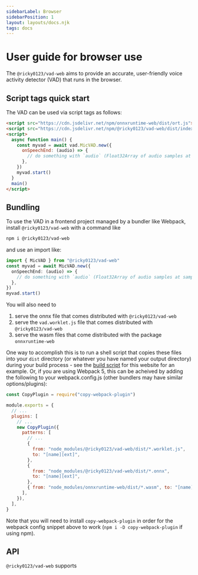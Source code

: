 ```yaml
---
sidebarLabel: Browser
sidebarPosition: 1
layout: layouts/docs.njk
tags: docs
---
```


# User guide for browser use

The `@ricky0123/vad-web` aims to provide an accurate, user-friendly voice activity detector (VAD) that runs in the browser.

## Script tags quick start

The VAD can be used via script tags as follows:

```html
<script src="https://cdn.jsdelivr.net/npm/onnxruntime-web/dist/ort.js"></script>
<script src="https://cdn.jsdelivr.net/npm/@ricky0123/vad-web/dist/index.js"></script>
<script>
  async function main() {
    const myvad = await vad.MicVAD.new({
      onSpeechEnd: (audio) => {
        // do something with `audio` (Float32Array of audio samples at sample rate 16000)...
      },
    })
    myvad.start()
  }
  main()
</script>
```

## Bundling

To use the VAD in a frontend project managed by a bundler like Webpack, install `@ricky0123/vad-web` with a command like

```sh
npm i @ricky0123/vad-web
```

and use an import like:

```typescript
import { MicVAD } from "@ricky0123/vad-web"
const myvad = await MicVAD.new({
  onSpeechEnd: (audio) => {
    // do something with `audio` (Float32Array of audio samples at sample rate 16000)...
  },
})
myvad.start()
```

You will also need to

1. serve the onnx file that comes distributed with `@ricky0123/vad-web`
1. serve the `vad.worklet.js` file that comes distributed with `@ricky0123/vad-web`
1. serve the wasm files that come distributed with the package `onnxruntime-web`

One way to accomplish this is to run a shell script that copies these files into your `dist` directory (or whatever you have named your output directory) during your build process - see the [build script](https://github.com/ricky0123/vad/blob/1e9efcc9f35b2a5d2c189348e1c4ffc5888c3f17/site/scripts/build.sh#L6) for this website for an example. Or, if you are using Webpack 5, this can be acheived by adding the following to your webpack.config.js (other bundlers may have similar options/plugins):

```js
const CopyPlugin = require("copy-webpack-plugin")

module.exports = {
  // ...
  plugins: [
    // ...
    new CopyPlugin({
      patterns: [
        // ...
        {
          from: "node_modules/@ricky0123/vad-web/dist/*.worklet.js",
          to: "[name][ext]",
        },
        {
          from: "node_modules/@ricky0123/vad-web/dist/*.onnx",
          to: "[name][ext]",
        },
        { from: "node_modules/onnxruntime-web/dist/*.wasm", to: "[name][ext]" },
      ],
    }),
  ],
}
```

Note that you will need to install `copy-webpack-plugin` in order for the webpack config snippet above to work (`npm i -D copy-webpack-plugin` if using npm).

## API

`@ricky0123/vad-web` supports
